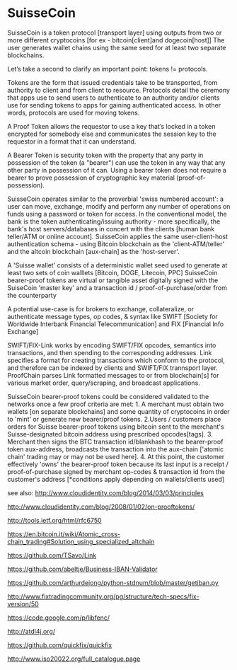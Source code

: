 SuisseCoin
=========
SuisseCoin is a token protocol [transport layer] using outputs from two or more different cryptocoins [for ex - bitcoin[client]and dogecoin[host]] The user generates wallet chains using the same seed for at least two separate blockchains.

Let’s take a second to clarify an important point: tokens != protocols.

Tokens are the form that issued credentials take to be transported, from authority to client and from client to resource.
Protocols detail the ceremony that apps use to send users to authenticate to an authority and/or clients use for sending tokens to apps for gaining authenticated access. In other words, protocols are used for moving tokens.

A Proof Token allows the requestor to use a key that’s locked in a token encrypted for somebody else and communicates the session key to the requestor in a format that it can understand.

A Bearer Token is security token with the property that any party in possession of the token (a "bearer") can use the token in any way that any other party in possession of it can. Using a bearer token does not require a bearer to prove possession of cryptographic key material (proof-of-possession).

SuisseCoin operates similar to the proverbial 'swiss numbered account': a user can move, exchange, modify and perform any number of operations on funds using a password or token for access. In the conventional model, the bank is the token authenticating/issuing authority - more specifically, the bank's host servers/databases in concert with the clients [human bank teller/ATM or online account]. SuisseCoin applies the same user-client-host authentication schema - using Bitcoin blockchain as the 'client-ATM/teller' and the altcoin blockchain [aux-chain] as the 'host-server'. 

A 'Suisse wallet' consists of a deterministic wallet seed used to generate at least two sets of coin walllets [Bitcoin, DOGE, Litecoin, PPC]
SuisseCoin bearer-proof tokens are virtual or tangible asset digitally signed with the SuiseCoin 'master key' and a transaction id / proof-of-purchase/order from the counterparty 

A potential use-case is for brokers to exchange, collateralize, or authenticate message types, op codes, & syntax like SWIFT [Society for Worldwide Interbank Financial Telecommunication] and FIX [Financial Info Exchange] 

SWIFT/FIX-Link works by encoding SWIFT/FIX opcodes, semantics into transactions, and then spending to the corresponding addresses. Link specifies a format for creating transactions which conform to the protocol, and therefore can be indexed by clients and SWIFT/FIX trannsport layer. ProofChain parses Link formatted messages to or from blockchain[s] for various market order, query/scraping, and broadcast applications.

SuisseCoin bearer-proof tokens could be considered validated to the networks once a few proof criteria are met: 1. A merchant must obtain two wallets [on separate blockchains] and some quantity of cryptocoins in order to 'mint' or generate new bearer/proof tokens. 2.Users / customers place orders for Suisse bearer-proof tokens using bitcoin sent to the merchant's Suisse-designated bitcoin address using prescribed opcodes[tags]. 3. Merchant then signs the BTC transaction id/blankhash to the bearer-proof token aux-address, broadcasts the transaction into the aux-chain ['atomic chain' trading may or may not be used here]. 4. At this point, the customer effectively 'owns' the bearer-proof token because its last input is a receipt / proof-of-purchase signed by merchant op-codes & transaction id from the customer's address [*conditions apply depending on wallets/clients used]

see also:
http://www.cloudidentity.com/blog/2014/03/03/principles

http://www.cloudidentity.com/blog/2008/01/02/on-prooftokens/

http://tools.ietf.org/html/rfc6750

https://en.bitcoin.it/wiki/Atomic_cross-chain_trading#Solution_using_specialized_altchain

https://github.com/TSavo/Link

https://github.com/abeltje/Business-IBAN-Validator

https://github.com/arthurdejong/python-stdnum/blob/master/getiban.py

http://www.fixtradingcommunity.org/pg/structure/tech-specs/fix-version/50

https://code.google.com/p/libfenc/

http://atdl4j.org/

https://github.com/quickfix/quickfix

http://www.iso20022.org/full_catalogue.page



